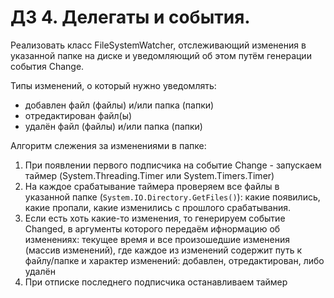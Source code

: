 # ДЗ 4. Делегаты и события.

Реализовать класс FileSystemWatcher, отслеживающий изменения в указанной папке на диске и уведомляющий об этом путём генерации события Change.

Типы изменений, о который нужно уведомлять:
- добавлен файл (файлы) и/или папка (папки)
- отредактирован файл(ы)
- удалён файл (файлы) и/или папка (папки)

Алгоритм слежения за изменениями в папке:
1. При появлении первого подписчика на событие Change - запускаем таймер (System.Threading.Timer или System.Timers.Timer)
2. На каждое срабатывание таймера проверяем все файлы в указанной папке (`System.IO.Directory.GetFiles()`): какие появились, какие пропали, какие изменились с прошлого срабатывания.
3. Если есть хоть какие-то изменения, то генерируем событие Changed, в аргументы которого передаём ифнормацию об изменениях: текущее время и все произошедшие изменения (массив изменений), где каждое из изменений содержит путь к файлу/папке и характер изменений: добавлен, отредактирован, либо удалён
4. При отписке последнего подписчика останавливаем таймер
